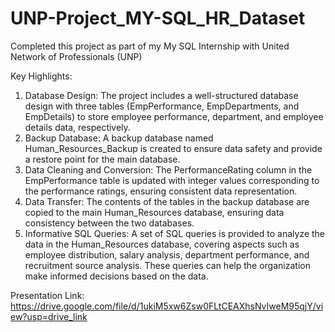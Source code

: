 # UNP-Project_MY-SQL_HR_Dataset
Completed this project as part of my My SQL Internship with United Network of Professionals (UNP)

Key Highlights:

1) Database Design: The project includes a well-structured database design with three tables (EmpPerformance, EmpDepartments, and EmpDetails) to store employee performance, department, and employee details data, respectively.
2) Backup Database: A backup database named Human_Resources_Backup is created to ensure data safety and provide a restore point for the main database.
3) Data Cleaning and Conversion: The PerformanceRating column in the EmpPerformance table is updated with integer values corresponding to the performance ratings, ensuring consistent data representation.
4) Data Transfer: The contents of the tables in the backup database are copied to the main Human_Resources database, ensuring data consistency between the two databases.
5) Informative SQL Queries: A set of SQL queries is provided to analyze the data in the Human_Resources database, covering aspects such as employee distribution, salary analysis, department performance, and recruitment source analysis. These queries can help the organization make informed decisions based on the data.

Presentation Link: https://drive.google.com/file/d/1ukiM5xw6Zsw0FLtCEAXhsNvIweM95qjY/view?usp=drive_link
